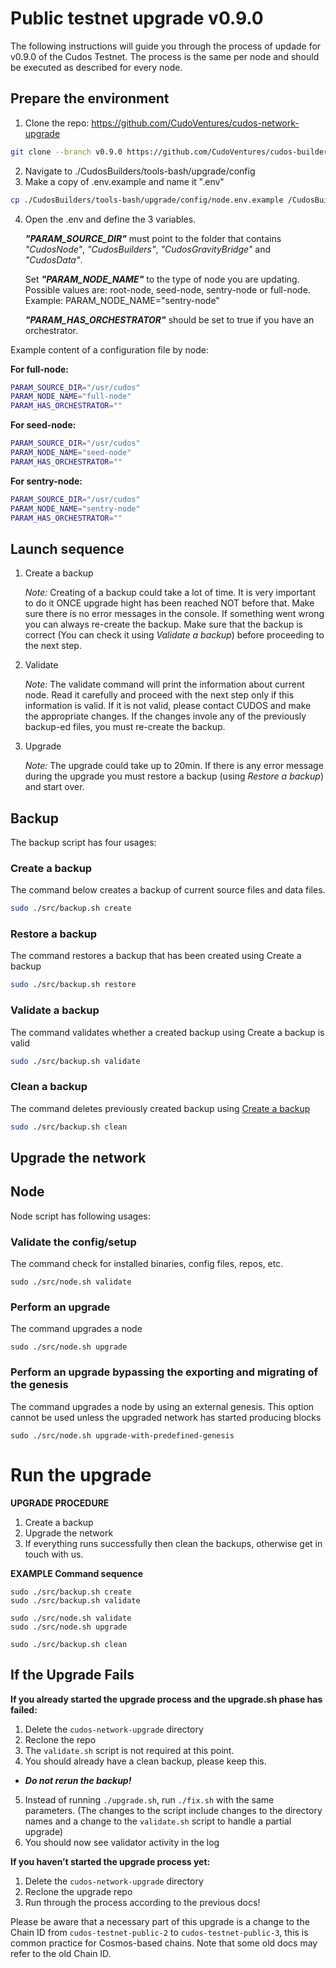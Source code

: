 # Public testnet upgrade v0.9.0

The following instructions will guide you through the process of updade for v0.9.0 of the Cudos Testnet. The process is the same per node and should be executed as described for every node.


## Prepare the environment

1. Clone the repo: https://github.com/CudoVentures/cudos-network-upgrade
```bash
git clone --branch v0.9.0 https://github.com/CudoVentures/cudos-builders.git CudosBuilders
```
2. Navigate to ./CudosBuilders/tools-bash/upgrade/config
3. Make a copy of .env.example and name it ".env"
```bash
cp ./CudosBuilders/tools-bash/upgrade/config/node.env.example /CudosBuilders/tools-bash/upgrade/config/node.env
```
4. Open the .env and define the 3 variables.  <p><em>**"PARAM_SOURCE_DIR"**</em> must point to the folder that contains <em>"CudosNode"</em>, <em>"CudosBuilders"</em>, <em>"CudosGravityBridge"</em> and <em>"CudosData"</em>. <p>Set <em>**"PARAM_NODE_NAME"**</em> to the type of node you are updating. Possible values are: root-node, seed-node, sentry-node or full-node. Example: PARAM_NODE_NAME="sentry-node" <p><em>**"PARAM_HAS_ORCHESTRATOR"**</em> should be set to true if you have an orchestrator.

Example content of a configuration file by node: 

**For full-node:**
```bash
PARAM_SOURCE_DIR="/usr/cudos"
PARAM_NODE_NAME="full-node"
PARAM_HAS_ORCHESTRATOR=""
```

**For seed-node:**
```bash
PARAM_SOURCE_DIR="/usr/cudos"
PARAM_NODE_NAME="seed-node"
PARAM_HAS_ORCHESTRATOR=""
```

**For sentry-node:**
```bash
PARAM_SOURCE_DIR="/usr/cudos"
PARAM_NODE_NAME="sentry-node"
PARAM_HAS_ORCHESTRATOR=""
```

## Launch sequence

1. Create a backup
    
    <em>Note:</em> Creating of a backup could take a lot of time. It is very important to do it ONCE upgrade hight has been reached NOT before that. Make sure there is no error messages in the console. If something went wrong you can always re-create the backup. Make sure that the backup is correct (You can check it using <em>Validate a backup</em>) before proceeding to the next step.

2. Validate

    <em>Note:</em> The validate command will print the information about current node. Read it carefully and proceed with the next step only if this information is valid. If it is not valid, please contact CUDOS and make the appropriate changes. If the changes invole any of the previously backup-ed files, you must re-create the backup.

3. Upgrade

    <em>Note: </em> The upgrade could take up to 20min. If there is any error message during the upgrade you must restore a backup (using <em>Restore a backup</em>) and start over.



## Backup
The backup script has four usages:

### Create a backup
The command below creates a backup of current source files and data files.
``` bash
sudo ./src/backup.sh create
``` 

### Restore a backup
The command restores a backup that has been created using Create a backup
``` bash
sudo ./src/backup.sh restore
```

### Validate a backup
The command validates whether a created backup using Create a backup is valid
``` bash
sudo ./src/backup.sh validate
``` 

### Clean a backup
The command deletes previously created backup using [Create a backup](##Create-a-backup)
``` bash
sudo ./src/backup.sh clean
```

## Upgrade the network

## Node

Node script has following usages:

### Validate the config/setup
The command check for installed binaries, config files, repos, etc.
```
sudo ./src/node.sh validate
```

### Perform an upgrade
The command upgrades a node
```
sudo ./src/node.sh upgrade
```

### Perform an upgrade bypassing the exporting and migrating of the genesis
The command upgrades a node by using an external genesis. This option cannot be used unless the upgraded network has started producing blocks
```
sudo ./src/node.sh upgrade-with-predefined-genesis
```


# Run the upgrade

**UPGRADE PROCEDURE**

1. Create a backup
2. Upgrade the network
3. If everything runs successfully then clean the backups, otherwise get in touch with us.


**EXAMPLE Command sequence**

```
sudo ./src/backup.sh create 
sudo ./src/backup.sh validate

sudo ./src/node.sh validate
sudo ./src/node.sh upgrade

sudo ./src/backup.sh clean
```


## If the Upgrade Fails
**If you already started the upgrade process and the upgrade.sh phase has failed:**
1. Delete the `cudos-network-upgrade` directory
2. Reclone the repo
3. The `validate.sh` script is not required at this point.
4. You should already have a clean backup, please keep this.
- <em>  **Do not rerun the backup!** </em>
5. Instead of running `./upgrade.sh`, run `./fix.sh` with the same parameters.
(The changes to the script include changes to the directory names and a change to the `validate.sh` script to handle a partial upgrade)
6. You should now see validator activity in the log

**If you haven’t started the upgrade process yet:**
1. Delete the `cudos-network-upgrade` directory
2. Reclone the upgrade repo
3. Run through the process according to the previous docs!

Please be aware that a necessary part of this upgrade is a change to the Chain ID from `cudos-testnet-public-2` to `cudos-testnet-public-3`, this is common practice for Cosmos-based chains. Note that some old docs may refer to the old Chain ID.
